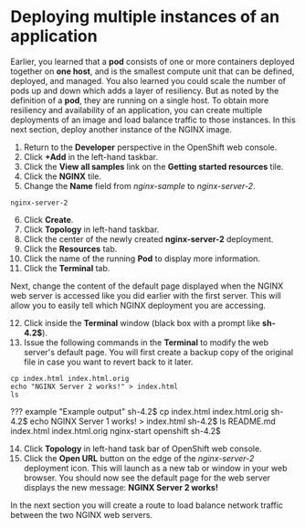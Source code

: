 # Deploying multiple instances of an application

Earlier, you learned that a **pod** consists of one or more containers deployed together on **one host**, and is the smallest compute unit that can be defined, deployed, and managed. You also learned you could scale the number of pods up and down which adds a layer of resiliency.  But as noted by the definition of a **pod**, they are running on a single host.  To obtain more resiliency and availability of an application, you can create multiple deployments of an image and load balance traffic to those instances.  In this next section, deploy another instance of the NGINX image.

1. Return to the **Developer** perspective in the OpenShift web console.
2. Click **+Add** in the left-hand taskbar.
3. Click the **View all samples** link on the **Getting started resources** tile.
4. Click the **NGINX** tile.
5. Change the **Name** field from _nginx-sample_ to _nginx-server-2_.
```
nginx-server-2
```
6. Click **Create**.
7. Click **Topology** in left-hand taskbar.
8. Click the center of the newly created **nginx-server-2** deployment.
9. Click the **Resources** tab.
10. Click the name of the running **Pod** to display more information.
11. Click the **Terminal** tab.

Next, change the content of the default page displayed when the NGINX web server is accessed like you did earlier with the first server. This will allow you to easily tell which NGINX deployment you are accessing.

12. Click inside the **Terminal** window (black box with a prompt like **sh-4.2$**).
13. Issue the following commands in the **Terminal** to modify the web server's default page. You will first create a backup copy of the original file in case you want to revert back to it later.

```
cp index.html index.html.orig
echo "NGINX Server 2 works!" > index.html
ls
```

??? example "Example output"
    sh-4.2$ cp index.html index.html.orig
    sh-4.2$ echo NGINX Server 1 works! > index.html
    sh-4.2$ ls
    README.md  index.html  index.html.orig  nginx-start  openshift
    sh-4.2$

14. Click **Topology** in left-hand task bar of OpenShift web console.
15. Click the **Open URL** button on the edge of the _nginx-server-2_ deployment icon. This will launch as a new tab or window in your web browser. You should now see the default page for the web server displays the new message: **NGINX Server 2 works!**

In the next section you will create a route to load balance network traffic between the two NGINX web servers.
